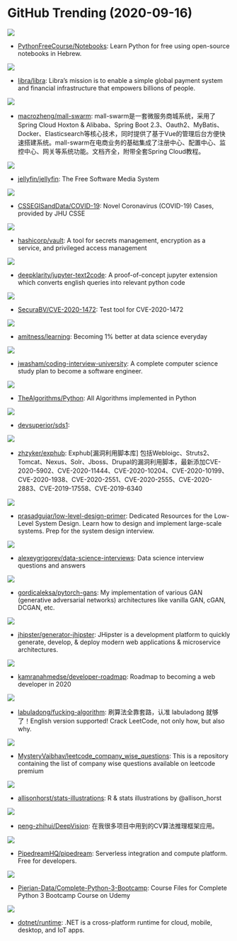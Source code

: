 # GitHub Trending (2020-09-16)

![](https://img.shields.io/badge/Jupyter%20Notebook-New%20122-green?style=flat-square&logo=appveyor)
- [PythonFreeCourse/Notebooks](https://github.com/PythonFreeCourse/Notebooks): Learn Python for free using open-source notebooks in Hebrew.

![](https://img.shields.io/badge/Rust-New%2094-green?style=flat-square&logo=appveyor)
- [libra/libra](https://github.com/libra/libra): Libra’s mission is to enable a simple global payment system and financial infrastructure that empowers billions of people.

![](https://img.shields.io/badge/Java-New%2094-green?style=flat-square&logo=appveyor)
- [macrozheng/mall-swarm](https://github.com/macrozheng/mall-swarm): mall-swarm是一套微服务商城系统，采用了 Spring Cloud Hoxton & Alibaba、Spring Boot 2.3、Oauth2、MyBatis、Docker、Elasticsearch等核心技术，同时提供了基于Vue的管理后台方便快速搭建系统。mall-swarm在电商业务的基础集成了注册中心、配置中心、监控中心、网关等系统功能。文档齐全，附带全套Spring Cloud教程。

![](https://img.shields.io/badge/C%23-New%20119-green?style=flat-square&logo=appveyor)
- [jellyfin/jellyfin](https://github.com/jellyfin/jellyfin): The Free Software Media System

![](https://img.shields.io/badge/none-New%2050-green?style=flat-square&logo=appveyor)
- [CSSEGISandData/COVID-19](https://github.com/CSSEGISandData/COVID-19): Novel Coronavirus (COVID-19) Cases, provided by JHU CSSE

![](https://img.shields.io/badge/Go-New%20110-green?style=flat-square&logo=appveyor)
- [hashicorp/vault](https://github.com/hashicorp/vault): A tool for secrets management, encryption as a service, and privileged access management

![](https://img.shields.io/badge/Jupyter%20Notebook-New%20120-green?style=flat-square&logo=appveyor)
- [deepklarity/jupyter-text2code](https://github.com/deepklarity/jupyter-text2code): A proof-of-concept jupyter extension which converts english queries into relevant python code

![](https://img.shields.io/badge/Python-New%20264-green?style=flat-square&logo=appveyor)
- [SecuraBV/CVE-2020-1472](https://github.com/SecuraBV/CVE-2020-1472): Test tool for CVE-2020-1472

![](https://img.shields.io/badge/none-New%20254-green?style=flat-square&logo=appveyor)
- [amitness/learning](https://github.com/amitness/learning): Becoming 1% better at data science everyday

![](https://img.shields.io/badge/none-New%20483-green?style=flat-square&logo=appveyor)
- [jwasham/coding-interview-university](https://github.com/jwasham/coding-interview-university): A complete computer science study plan to become a software engineer.

![](https://img.shields.io/badge/Python-New%20276-green?style=flat-square&logo=appveyor)
- [TheAlgorithms/Python](https://github.com/TheAlgorithms/Python): All Algorithms implemented in Python

![](https://img.shields.io/badge/CSS-New%2033-green?style=flat-square&logo=appveyor)
- [devsuperior/sds1](https://github.com/devsuperior/sds1): 

![](https://img.shields.io/badge/Python-New%2054-green?style=flat-square&logo=appveyor)
- [zhzyker/exphub](https://github.com/zhzyker/exphub): Exphub[漏洞利用脚本库] 包括Webloigc、Struts2、Tomcat、Nexus、Solr、Jboss、Drupal的漏洞利用脚本，最新添加CVE-2020-5902、CVE-2020-11444、CVE-2020-10204、CVE-2020-10199、CVE-2020-1938、CVE-2020-2551、CVE-2020-2555、CVE-2020-2883、CVE-2019-17558、CVE-2019-6340

![](https://img.shields.io/badge/none-New%20227-green?style=flat-square&logo=appveyor)
- [prasadgujar/low-level-design-primer](https://github.com/prasadgujar/low-level-design-primer): Dedicated Resources for the Low-Level System Design. Learn how to design and implement large-scale systems. Prep for the system design interview.

![](https://img.shields.io/badge/Ruby-New%2078-green?style=flat-square&logo=appveyor)
- [alexeygrigorev/data-science-interviews](https://github.com/alexeygrigorev/data-science-interviews): Data science interview questions and answers

![](https://img.shields.io/badge/Python-New%2058-green?style=flat-square&logo=appveyor)
- [gordicaleksa/pytorch-gans](https://github.com/gordicaleksa/pytorch-gans): My implementation of various GAN (generative adversarial networks) architectures like vanilla GAN, cGAN, DCGAN, etc.

![](https://img.shields.io/badge/JavaScript-New%2083-green?style=flat-square&logo=appveyor)
- [jhipster/generator-jhipster](https://github.com/jhipster/generator-jhipster): JHipster is a development platform to quickly generate, develop, & deploy modern web applications & microservice architectures.

![](https://img.shields.io/badge/none-New%20370-green?style=flat-square&logo=appveyor)
- [kamranahmedse/developer-roadmap](https://github.com/kamranahmedse/developer-roadmap): Roadmap to becoming a web developer in 2020

![](https://img.shields.io/badge/none-New%20384-green?style=flat-square&logo=appveyor)
- [labuladong/fucking-algorithm](https://github.com/labuladong/fucking-algorithm): 刷算法全靠套路，认准 labuladong 就够了！English version supported! Crack LeetCode, not only how, but also why.

![](https://img.shields.io/badge/none-New%20217-green?style=flat-square&logo=appveyor)
- [MysteryVaibhav/leetcode_company_wise_questions](https://github.com/MysteryVaibhav/leetcode_company_wise_questions): This is a repository containing the list of company wise questions available on leetcode premium

![](https://img.shields.io/badge/none-New%2047-green?style=flat-square&logo=appveyor)
- [allisonhorst/stats-illustrations](https://github.com/allisonhorst/stats-illustrations): R & stats illustrations by @allison_horst

![](https://img.shields.io/badge/Java-New%2093-green?style=flat-square&logo=appveyor)
- [peng-zhihui/DeepVision](https://github.com/peng-zhihui/DeepVision): 在我很多项目中用到的CV算法推理框架应用。

![](https://img.shields.io/badge/JavaScript-New%20102-green?style=flat-square&logo=appveyor)
- [PipedreamHQ/pipedream](https://github.com/PipedreamHQ/pipedream): Serverless integration and compute platform. Free for developers.

![](https://img.shields.io/badge/Jupyter%20Notebook-New%2058-green?style=flat-square&logo=appveyor)
- [Pierian-Data/Complete-Python-3-Bootcamp](https://github.com/Pierian-Data/Complete-Python-3-Bootcamp): Course Files for Complete Python 3 Bootcamp Course on Udemy

![](https://img.shields.io/badge/C%23-New%2044-green?style=flat-square&logo=appveyor)
- [dotnet/runtime](https://github.com/dotnet/runtime): .NET is a cross-platform runtime for cloud, mobile, desktop, and IoT apps.


